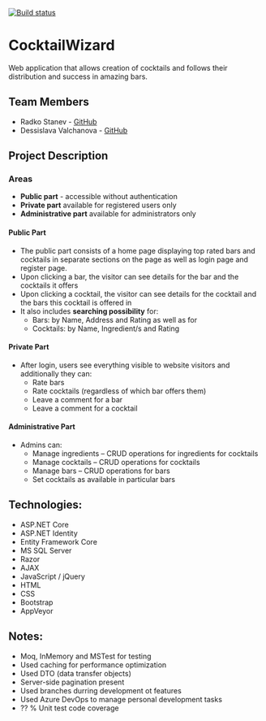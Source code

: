 [![Build status](https://ci.appveyor.com/api/projects/status/n5m3rut1wsx5j1xx?svg=true)](https://ci.appveyor.com/project/RadkoStanev/cocktailwizard)

# CocktailWizard
Web application that allows creation of cocktails and follows their distribution and success in amazing bars.

## Team Members
* Radko Stanev - [GitHub](https://github.com/radkostanev)
* Dessislava Valchanova - [GitHub](https://github.com/dessislavav)

## Project Description
### Areas
* **Public part** -  accessible without authentication
* **Private part** available for registered users only
* **Administrative part** available for administrators only

#### Public Part
* The public part consists of a home page displaying top rated bars and cocktails in separate sections on the page as well as login page and register page.
* Upon clicking a bar, the visitor can see details for the bar and the cocktails it offers
* Upon clicking a cocktail, the visitor can see details for the cocktail and the bars this cocktail is offered in
* It also includes **searching possibility** for: 
     * Bars: by Name, Address and Rating	as well as for 
     * Cocktails: by Name, Ingredient/s and Rating

#### Private Part
* After login, users see everything visible to website visitors and additionally they can:
     * Rate bars
     * Rate cocktails (regardless of which bar offers them)
     * Leave a comment for a bar
     * Leave a comment for a cocktail

#### Administrative Part
* Admins can:
     * Manage ingredients – CRUD operations for ingredients for cocktails
     * Manage cocktails – CRUD operations for cocktails
     * Manage bars – CRUD operations for bars
     * Set cocktails as available in particular bars 

## Technologies:
* ASP.NET Core
* ASP.NET Identity
* Entity Framework Core
* MS SQL Server
* Razor
* AJAX
* JavaScript / jQuery
* HTML
* CSS
* Bootstrap
* AppVeyor


## Notes:
* Moq, InMemory and MSTest for testing
* Used caching for performance optimization
* Used DTO (data transfer objects)
* Server-side pagination present
* Used branches durring development ot features
* Used Azure DevOps to manage personal development tasks
* ?? % Unit test code coverage
